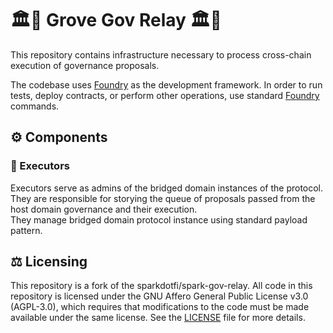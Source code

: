 # 🏛️🌳 Grove Gov Relay 🏛️🌳
This repository contains infrastructure necessary to process cross-chain execution of governance proposals.

The codebase uses [Foundry](https://github.com/foundry-rs/foundry) as the development framework. In order to run tests, deploy contracts, or perform other operations, use standard [Foundry](https://github.com/foundry-rs/foundry) commands.

## ⚙️ Components
### 🚦 Executors
Executors serve as admins of the bridged domain instances of the protocol. <br>They are responsible for storying the queue of proposals passed from the host domain governance and their execution. <br> They manage bridged domain protocol instance using standard payload pattern.

## ⚖️ Licensing

This repository is a fork of the sparkdotfi/spark-gov-relay. All code in this repository is licensed under the GNU Affero General Public License v3.0 (AGPL-3.0), which requires that modifications to the code must be made available under the same license. See the [LICENSE](LICENSE) file for more details.
